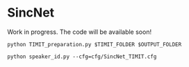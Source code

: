 # SincNet
Work in progress. The code will be available soon!


``
python TIMIT_preparation.py $TIMIT_FOLDER $OUTPUT_FOLDER
``

``
python speaker_id.py --cfg=cfg/SincNet_TIMIT.cfg
``
